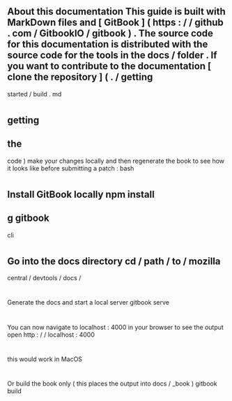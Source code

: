 #
About
this
documentation
This
guide
is
built
with
MarkDown
files
and
[
GitBook
]
(
https
:
/
/
github
.
com
/
GitbookIO
/
gitbook
)
.
The
source
code
for
this
documentation
is
distributed
with
the
source
code
for
the
tools
in
the
docs
/
folder
.
If
you
want
to
contribute
to
the
documentation
[
clone
the
repository
]
(
.
/
getting
-
started
/
build
.
md
#
getting
-
the
-
code
)
make
your
changes
locally
and
then
regenerate
the
book
to
see
how
it
looks
like
before
submitting
a
patch
:
bash
#
Install
GitBook
locally
npm
install
-
g
gitbook
-
cli
#
Go
into
the
docs
directory
cd
/
path
/
to
/
mozilla
-
central
/
devtools
/
docs
/
#
Generate
the
docs
and
start
a
local
server
gitbook
serve
#
You
can
now
navigate
to
localhost
:
4000
in
your
browser
to
see
the
output
open
http
:
/
/
localhost
:
4000
#
this
would
work
in
MacOS
#
Or
build
the
book
only
(
this
places
the
output
into
docs
/
_book
)
gitbook
build
